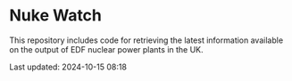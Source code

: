 # Nuke Watch

This repository includes code for retrieving the latest information available on the output of EDF nuclear power plants in the UK.

Last updated: 2024-10-15 08:18